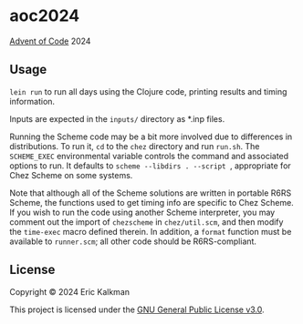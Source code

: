 # aoc2024

[Advent of Code](https://adventofcode.com) 2024


## Usage

`lein run` to run all days using the Clojure code, printing results and timing information.

Inputs are expected in the `inputs/` directory as *.inp files.

Running the Scheme code may be a bit more involved due to differences in distributions. To run it,
`cd` to the `chez` directory and run `run.sh`. The `SCHEME_EXEC` environmental variable
controls the command and associated options to run. It defaults to `scheme --libdirs . --script `,
appropriate for Chez Scheme on some systems.

Note that although all of the Scheme solutions are written in portable R6RS Scheme, the functions
used to get timing info are specific to Chez Scheme. If you wish to run the code using another
Scheme interpreter, you may comment out the import of `chezscheme` in `chez/util.scm`, and then
modify the `time-exec` macro defined therein. In addition, a `format` function must be available
to `runner.scm`; all other code should be R6RS-compliant.

## License

Copyright &copy; 2024 Eric Kalkman

This project is licensed under the [GNU General Public License v3.0][license].

[license]: https://choosealicense.com/licenses/gpl-3.0

